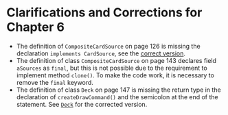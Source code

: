 # Clarifications and Corrections for Chapter 6

* The definition of `CompositeCardSource` on page 126 is missing the declaration `implements CardSource`, see the [correct version](../chapter-code/chapter6/CompositeCardSource.java).
* The definition of class `CompositeCardSource` on page 143 declares field `aSources` as `final`, but this is not possible due to the requirement to implement method `clone()`. To make the code work, it is necessary to remove the `final` keyword.
* The definition of class `Deck` on page 147 is missing the return type in the declaration of `createDrawCommand()` and the semicolon at the end of the statement. See [`Deck`](../chapter-code/chapter6/Deck.java) for the corrected version.